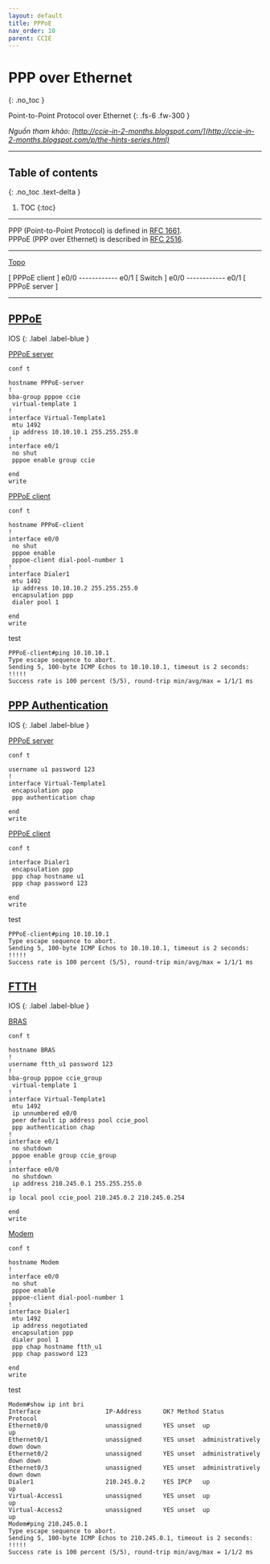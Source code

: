 ```yaml
---
layout: default
title: PPPoE
nav_order: 10
parent: CCIE
---
```


# PPP over Ethernet
{: .no_toc }

Point-to-Point Protocol over Ethernet
{: .fs-6 .fw-300 }

_Nguồn tham khảo: [http://ccie-in-2-months.blogspot.com/](http://ccie-in-2-months.blogspot.com/p/the-hints-series.html)_

---

## Table of contents
{: .no_toc .text-delta }

1. TOC
{:toc}

---

PPP (Point-to-Point Protocol) is defined in [RFC 1661](http://tools.ietf.org/html/rfc1661).<br>
PPPoE (PPP over Ethernet) is described in [RFC 2516](http://tools.ietf.org/html/rfc2516).

---

<u>Topo</u>

\[ PPPoE client \] e0/0 ------------ e0/1 \[ Switch \] e0/0 ------------ e0/1 \[ PPPoE server \]

---

## <u>PPPoE</u>

IOS
{: .label .label-blue }

<u>PPPoE server</u>
```
conf t

hostname PPPoE-server
!
bba-group pppoe ccie
 virtual-template 1
!
interface Virtual-Template1
 mtu 1492
 ip address 10.10.10.1 255.255.255.0
!
interface e0/1
 no shut
 pppoe enable group ccie

end
write
```

<u>PPPoE client</u>
```
conf t

hostname PPPoE-client
!
interface e0/0
 no shut
 pppoe enable
 pppoe-client dial-pool-number 1
!
interface Dialer1
 mtu 1492
 ip address 10.10.10.2 255.255.255.0
 encapsulation ppp
 dialer pool 1

end
write
```

test
```
PPPoE-client#ping 10.10.10.1
Type escape sequence to abort.
Sending 5, 100-byte ICMP Echos to 10.10.10.1, timeout is 2 seconds:
!!!!!
Success rate is 100 percent (5/5), round-trip min/avg/max = 1/1/1 ms
```

## <u>PPP Authentication</u>

IOS
{: .label .label-blue }

<u>PPPoE server</u>
```
conf t

username u1 password 123
!
interface Virtual-Template1
 encapsulation ppp
 ppp authentication chap

end
write
```

<u>PPPoE client</u>
```
conf t

interface Dialer1
 encapsulation ppp
 ppp chap hostname u1
 ppp chap password 123

end
write
```

test
```
PPPoE-client#ping 10.10.10.1
Type escape sequence to abort.
Sending 5, 100-byte ICMP Echos to 10.10.10.1, timeout is 2 seconds:
!!!!!
Success rate is 100 percent (5/5), round-trip min/avg/max = 1/1/1 ms
```

## <u>FTTH</u>

IOS
{: .label .label-blue }

<u>BRAS</u>
```
conf t

hostname BRAS
!
username ftth_u1 password 123
!
bba-group pppoe ccie_group
 virtual-template 1
!
interface Virtual-Template1
 mtu 1492
 ip unnumbered e0/0
 peer default ip address pool ccie_pool
 ppp authentication chap
!
interface e0/1
 no shutdown
 pppoe enable group ccie_group
!
interface e0/0
 no shutdown
 ip address 210.245.0.1 255.255.255.0
!
ip local pool ccie_pool 210.245.0.2 210.245.0.254

end
write
```

<u>Modem</u>
```
conf t

hostname Modem
!
interface e0/0
 no shut
 pppoe enable
 pppoe-client dial-pool-number 1
!
interface Dialer1
 mtu 1492
 ip address negotiated
 encapsulation ppp
 dialer pool 1
 ppp chap hostname ftth_u1
 ppp chap password 123

end
write
```

test
```
Modem#show ip int bri
Interface                  IP-Address      OK? Method Status                Protocol
Ethernet0/0                unassigned      YES unset  up                    up
Ethernet0/1                unassigned      YES unset  administratively down down
Ethernet0/2                unassigned      YES unset  administratively down down
Ethernet0/3                unassigned      YES unset  administratively down down
Dialer1                    210.245.0.2     YES IPCP   up                    up
Virtual-Access1            unassigned      YES unset  up                    up
Virtual-Access2            unassigned      YES unset  up                    up
Modem#ping 210.245.0.1
Type escape sequence to abort.
Sending 5, 100-byte ICMP Echos to 210.245.0.1, timeout is 2 seconds:
!!!!!
Success rate is 100 percent (5/5), round-trip min/avg/max = 1/1/2 ms
```



